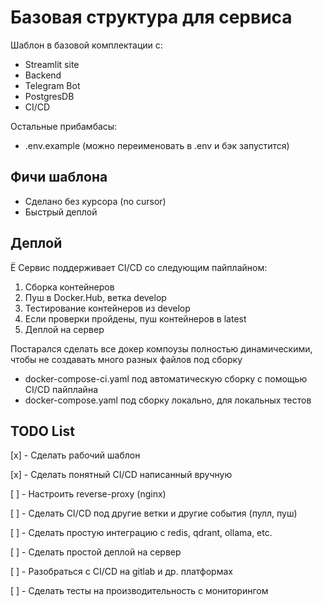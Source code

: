 # Базовая структура для сервиса

Шаблон в базовой комплектации с:

- Streamlit site
- Backend
- Telegram Bot
- PostgresDB
- CI/CD

Остальные прибамбасы:

- .env.example (можно переименовать в .env и бэк запустится)

## Фичи шаблона

- Сделано без курсора (no cursor)
- Быстрый деплой

## Деплой
Ё
Сервис поддерживает CI/CD со следующим пайплайном:

1. Сборка контейнеров
2. Пуш в Docker.Hub, ветка develop
3. Тестирование контейнеров из develop
4. Если проверки пройдены, пуш контейнеров в latest
5. Деплой на сервер

Постарался сделать все докер компоузы полностью динамическими, чтобы не создавать много разных файлов под сборку

- docker-compose-ci.yaml под автоматическую сборку с помощью CI/CD пайплайна
- docker-compose.yaml под сборку локально, для локальных тестов

## TODO List

[x] - Сделать рабочий шаблон

[x] - Сделать понятный CI/CD написанный вручную

[ ] - Настроить reverse-proxy (nginx)

[ ] - Сделать CI/CD под другие ветки и другие события (пулл, пуш)

[ ] - Сделать простую интеграцию с redis, qdrant, ollama, etc.

[ ] - Сделать простой деплой на сервер

[ ] - Разобраться с CI/CD на gitlab и др. платформах

[ ] - Сделать тесты на производительность с мониторингом
